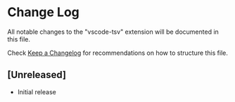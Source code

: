 # Change Log

All notable changes to the "vscode-tsv" extension will be documented in this file.

Check [Keep a Changelog](http://keepachangelog.com/) for recommendations on how to structure this file.

## [Unreleased]

- Initial release